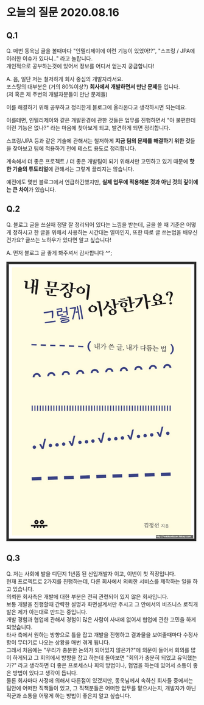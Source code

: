 # 오늘의 질문 2020.08.16

## Q.1

Q. 매번 동욱님 글을 볼때마다 "인텔리제이에 이런 기능이 있었어!?",  "스프링 / JPA에 이러한 이슈가 있다니.." 라고 놀랍니다.  
개인적으로 공부하는것에 있어서 정보를 어디서 얻는지 궁금합니다!

A. 음, 일단 저는 철저하게 회사 중심의 개발자라서요.  
포스팅의 대부분은 (거의 80%이상?) **회사에서 개발하면서 만난 문제**들 입니다.  
(저 혹은 제 주변의 개발자분들이 만난 문제들)  
  
이를 해결하기 위해 공부하고 정리한게 블로그에 올라온다고 생각하시면 되는데요.  
  
이를테면, 인텔리제이와 같은 개발환경에 관한 것들은 업무를 진행하면서 "아 불편한데 이런 기능은 없나?" 라는 마음에 찾아보게 되고, 발견하게 되면 정리합니다.  
  
스프링/JPA 등과 같은 기술에 관해서는 철저하게 **지금 팀의 문제를 해결하기 위한 것**들을 찾아보고 팀에 적용하기 전에 테스트 용도로 정리합니다.  
  
계속해서 더 좋은 프로젝트 / 더 좋은 개발팀이 되기 위해서만 고민하고 있기 때문에 **핫한 기술의 튜토리얼**에 관해서는 그렇게 끌리지는 않습니다.  
  
예전에도 몇번 블로그에서 언급하긴했지만, **실제 업무에 적용해본 것과 아닌 것의 깊이에는 큰 차이**가 있습니다.  
  
## Q.2 

Q. 블로그 글을 쓰실때 정말 잘 정리되어 있다는 느낌을 받는데, 글을 쓸 때 기준은 어떻게 정하시고 한 글을 위해서 사용하는 시간대는 얼마인지, 또한 따로 글 쓰는법을 배우신건가요? 글쓰는 노하우가 있다면 알고 싶습니다!  
  
A. 먼저 블로그 글 좋게 봐주셔서 감사합니다 ^^;  

![2](./images/2.png)

## Q.3

Q. 저는 사회에 발을 디딘지 1년쯤 된 신입개발자 이고, 이번이 첫 직장입니다.  
현재 프로젝트로 2가지를 진행하는데, 다른 회사에서 의뢰한 서비스를 제작하는 일을 하고 있습니다.  
의뢰한 회사측은 개발에 대한 부분은 전혀 관련되어 있지 않은 회사입니다.  
보통 개발을 진행할때 간략한 설명과 화면설계서만 주시고 그 안에서의 비즈니스 로직개발은 제가 아는대로 만드는 중입니다.  
개발 경험과 협업에 관해서 경험이 많은 사람이 사내에 없어서 협업에 관한 고민을 하게 되었습니다.  
타사 측에서 원하는 방향으로 틀을 잡고 개발을 진행하고 결과물을 보여줄때마다 수정사항이 무더기로 나오는 상황을 매번 겪게 됩니다.  
그래서 처음에는 "우리가 충분한 논의가 되어있지 않은가?"에 의문이 들어서 회의를 많이 하게되고 그 회의에서 방향을 잡고 하는데 돌아보면 "회의가 충분히 되었고 유익했는가?" 라고 생각하면 더 좋은 프로세스나 회의 방법이나, 협업을 하는데 있어서 소통이 좋은 방법이 있다고 생각이 듭니다.  
물론 회사마다 사정에 의해서 다른점이 있겠지만, 동욱님께서 속하신 회사들 중에서는
팀안에 어떠한 직책들이 있고, 그 직책분들은 어떠한 업무를 맡으시는지, 개발자가 아닌 직군과 소통을 어떻게 하는 방법이 좋은지 알고 싶습니다.  
  

